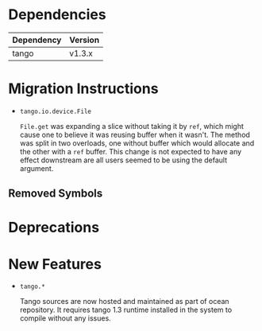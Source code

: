 Dependencies
============

Dependency | Version
-----------|---------
tango      | v1.3.x

Migration Instructions
======================

* `tango.io.device.File`

  `File.get` was expanding a slice without taking it by `ref`, which might cause one
  to believe it was reusing buffer when it wasn't. The method was split in two overloads,
  one without buffer which would allocate and the other with a `ref` buffer. This change
  is not expected to have any effect downstream are all users seemed to be using the default
  argument.

Removed Symbols
---------------

Deprecations
============

New Features
============

* `tango.*`

  Tango sources are now hosted and maintained as part of ocean repository.
  It requires tango 1.3 runtime installed in the system to compile without
  any issues.
